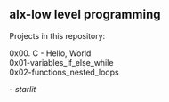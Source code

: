 ## alx-low level programming  
Projects in this repository:  
   
0x00. C - Hello, World  
0x01-variables_if_else_while  
0x02-functions_nested_loops
   
*- starlit*
